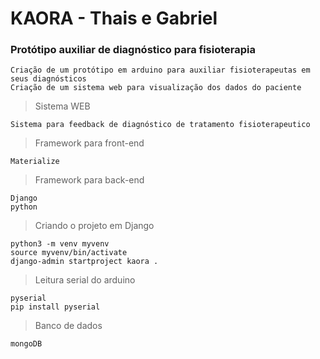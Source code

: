 # KAORA - Thais e Gabriel

### Protótipo auxiliar de diagnóstico para fisioterapia

```
Criação de um protótipo em arduino para auxiliar fisioterapeutas em seus diagnósticos
Criação de um sistema web para visualização dos dados do paciente
```

> Sistema WEB

```
Sistema para feedback de diagnóstico de tratamento fisioterapeutico
```

> Framework para front-end

```
Materialize
```

> Framework para back-end

```
Django
python
```

> Criando o projeto em Django

```
python3 -m venv myvenv
source myvenv/bin/activate
django-admin startproject kaora .
```

> Leitura serial do arduino

```
pyserial
pip install pyserial
```

> Banco de dados

```
mongoDB
```
